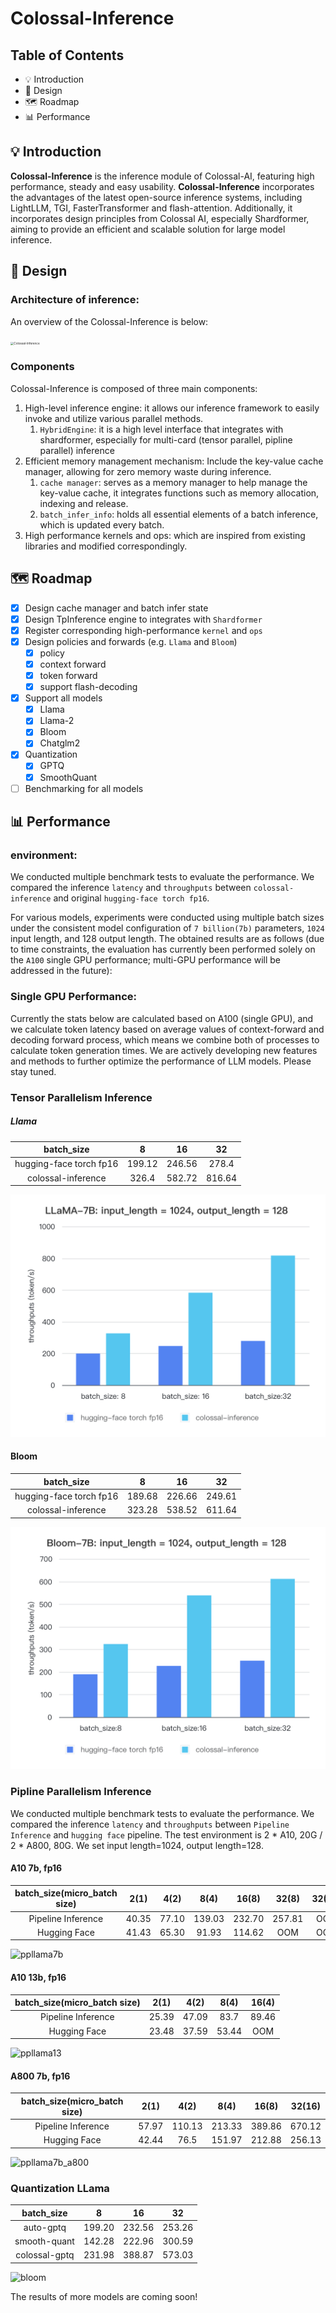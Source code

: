 # Colossal-Inference


## Table of Contents

- 💡 Introduction
- 🔗 Design
- 🗺 Roadmap
- 📊 Performance

## 💡 Introduction

**Colossal-Inference** is the inference module of Colossal-AI, featuring high performance, steady and easy usability. **Colossal-Inference** incorporates the advantages of the latest open-source inference systems, including LightLLM, TGI, FasterTransformer and flash-attention. Additionally, it incorporates design principles from Colossal AI, especially Shardformer, aiming to provide an efficient and scalable solution for large model inference.

## 🔗 Design


### Architecture of inference:

An overview of the Colossal-Inference is below:

<img src="https://raw.githubusercontent.com/hpcaitech/public_assets/main/colossalai/img/inference/inference-arch.png" alt="Colossal-Inference" style="zoom:33%;" />

### Components

Colossal-Inference is composed of three main components:

1. High-level inference engine: it allows our inference framework to easily invoke and utilize various parallel methods.
    1. `HybridEngine`: it is a high level interface that integrates with shardformer, especially for multi-card (tensor parallel, pipline parallel) inference
2. Efficient memory management mechanism: Include the key-value cache manager, allowing for zero memory waste during inference.
    1. `cache manager`: serves as a memory manager to help manage the key-value cache, it integrates functions such as memory allocation, indexing and release.
    2. `batch_infer_info`: holds all essential elements of a batch inference, which is updated every batch.
3. High performance kernels and ops: which are inspired from existing libraries and modified correspondingly.

## 🗺 Roadmap

- [x] Design cache manager and batch infer state
- [x] Design TpInference engine to integrates with `Shardformer`
- [x] Register corresponding high-performance `kernel` and `ops`
- [x] Design policies and forwards (e.g. `Llama` and `Bloom`)
    - [x] policy
    - [x] context forward
    - [x] token forward
    - [x] support flash-decoding
- [x] Support all models
    - [x] Llama
    - [x] Llama-2
    - [x] Bloom
    - [x] Chatglm2
- [x] Quantization
    - [x] GPTQ
    - [x] SmoothQuant
- [ ] Benchmarking for all models

## 📊 Performance

### environment:

We conducted multiple benchmark tests to evaluate the performance. We compared the inference `latency` and `throughputs` between `colossal-inference` and original `hugging-face torch fp16`.

For various models, experiments were conducted using multiple batch sizes under the consistent model configuration of `7 billion(7b)` parameters, `1024` input length, and 128 output length. The obtained results are as follows (due to time constraints, the evaluation has currently been performed solely on the `A100` single GPU performance; multi-GPU performance will be addressed in the future):

### Single GPU Performance:

Currently the stats below are calculated based on A100 (single GPU), and we calculate token latency based on average values of context-forward and decoding forward process, which means we combine both of processes to calculate token generation times. We are actively developing new features and methods to further optimize the performance of LLM models. Please stay tuned.

### Tensor Parallelism Inference

##### Llama

|       batch_size        |   8    |   16   |   32   |
| :---------------------: | :----: | :----: | :----: |
| hugging-face torch fp16 | 199.12 | 246.56 | 278.4  |
|   colossal-inference    | 326.4  | 582.72 | 816.64 |

![llama](https://raw.githubusercontent.com/hpcaitech/public_assets/main/colossalai/img/inference/Infer-llama7b.png)

#### Bloom

|       batch_size        |   8    |   16   |   32   |
| :---------------------: | :----: | :----: | :----: |
| hugging-face torch fp16 | 189.68 | 226.66 | 249.61 |
|   colossal-inference    | 323.28 | 538.52 | 611.64 |

![bloom](https://raw.githubusercontent.com/hpcaitech/public_assets/main/colossalai/img/inference/Infer-bloom7b.png)


### Pipline Parallelism Inference

We conducted multiple benchmark tests to evaluate the performance. We compared the inference `latency` and `throughputs` between `Pipeline Inference` and `hugging face` pipeline. The test environment is 2 * A10, 20G / 2 * A800, 80G. We set  input length=1024, output length=128.


#### A10 7b, fp16

| batch_size(micro_batch size) | 2(1)  | 4(2)  |  8(4)  | 16(8)  | 32(8)  | 32(16) |
| :--------------------------: | :---: | :---: | :----: | :----: | :----: | :----: |
|      Pipeline Inference      | 40.35 | 77.10 | 139.03 | 232.70 | 257.81 |  OOM   |
|         Hugging Face         | 41.43 | 65.30 | 91.93  | 114.62 |  OOM   |  OOM   |


![ppllama7b](https://raw.githubusercontent.com/hpcaitech/public_assets/main/colossalai/img/inference/pp-a10-llama7b.png)

#### A10 13b, fp16

| batch_size(micro_batch size) | 2(1)  | 4(2)  | 8(4)  | 16(4) |
| :--------------------------: | :---: | :---: | :---: | :---: |
|      Pipeline Inference      | 25.39 | 47.09 | 83.7  | 89.46 |
|         Hugging Face         | 23.48 | 37.59 | 53.44 |  OOM  |

![ppllama13](https://raw.githubusercontent.com/hpcaitech/public_assets/main/colossalai/img/inference/pp-a10-llama13b.png)


#### A800 7b, fp16

| batch_size(micro_batch size) | 2(1)  |  4(2)  |  8(4)  | 16(8)  | 32(16) |
| :--------------------------: | :---: | :----: | :----: | :----: | :----: |
|      Pipeline Inference      | 57.97 | 110.13 | 213.33 | 389.86 | 670.12 |
|         Hugging Face         | 42.44 |  76.5  | 151.97 | 212.88 | 256.13 |

![ppllama7b_a800](https://raw.githubusercontent.com/hpcaitech/public_assets/main/colossalai/img/inference/pp-a800-llama7b.png)

### Quantization LLama

|  batch_size   |   8    |   16   |   32   |
| :-----------: | :----: | :----: | :----: |
|   auto-gptq   | 199.20 | 232.56 | 253.26 |
| smooth-quant  | 142.28 | 222.96 | 300.59 |
| colossal-gptq | 231.98 | 388.87 | 573.03 |

![bloom](https://raw.githubusercontent.com/hpcaitech/public_assets/main/colossalai/img/inference/inference-quant.png)



The results of more models are coming soon!
